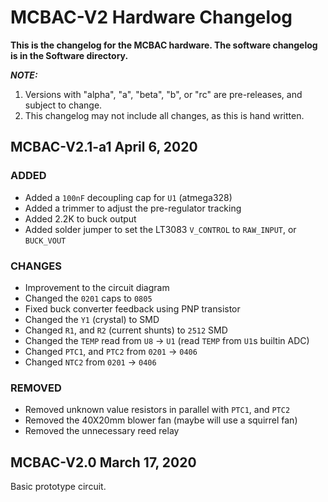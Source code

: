 # MCBAC-V2 Hardware Changelog

**This is the changelog for the MCBAC hardware. The software changelog
is in the Software directory.**

_**NOTE:**_
 1. Versions with "alpha", "a", "beta", "b", or "rc" are pre-releases,
 and subject to change.
 2. This changelog may not include all changes, as this is hand written.

## MCBAC-V2.1-a1 April 6, 2020

### ADDED
 - Added a `100nF` decoupling cap for `U1` (atmega328)
 - Added a trimmer to adjust the pre-regulator tracking
 - Added 2.2K to buck output
 - Added solder jumper to set the LT3083 `V_CONTROL` to `RAW_INPUT`, or `BUCK_VOUT`

### CHANGES
 - Improvement to the circuit diagram
 - Changed the `0201` caps to `0805`
 - Fixed buck converter feedback using PNP transistor
 - Changed the `Y1` (crystal) to SMD
 - Changed `R1`, and `R2` (current shunts) to `2512` SMD
 - Changed the `TEMP` read from `U8` -> `U1` (read `TEMP` from `U1`s builtin ADC)
 - Changed `PTC1`, and `PTC2` from `0201` -> `0406`
 - Changed `NTC2` from `0201` -> `0406`

### REMOVED
 - Removed unknown value resistors in parallel with `PTC1`, and `PTC2`
 - Removed the 40X20mm blower fan (maybe will use a squirrel fan)
 - Removed the unnecessary reed relay

## MCBAC-V2.0 March 17, 2020

Basic prototype circuit.

<br>

